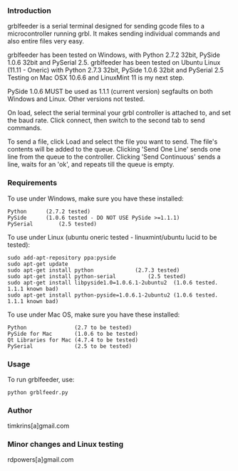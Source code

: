 ### Introduction ###

grblfeeder is a serial terminal designed for sending gcode files to a microcontroller running grbl.
It makes sending individual commands and also entire files very easy.

grblfeeder has been tested on Windows, with Python 2.7.2 32bit, PySide 1.0.6 32bit and PySerial 2.5.
grblfeeder has been tested on Ubuntu Linux (11.11 - Oneric) with Python 2.7.3 32bit, PySide 1.0.6 32bit and PySerial 2.5
Testing on Mac OSX 10.6.6 and LinuxMint 11 is my next step.

PySide 1.0.6 MUST be used as 1.1.1 (current version) segfaults on both Windows and Linux. Other versions not tested.

On load, select the serial terminal your grbl controller is attached to, and set the baud rate.
Click connect, then switch to the second tab to send commands.

To send a file, click Load and select the file you want to send. The file's contents will be added to the queue.
Clicking 'Send One Line' sends one line from the queue to the controller.
Clicking 'Send Continuous' sends a line, waits for an 'ok', and repeats till the queue is empty.

### Requirements ###

To use under Windows, make sure you have these installed:

    Python 		(2.7.2 tested)
    PySide 		(1.0.6 tested - DO NOT USE PySide >=1.1.1)
    PySerial 		(2.5 tested)

To use under Linux (ubuntu oneric tested - linuxmint/ubuntu lucid to be tested):

    sudo add-apt-repository ppa:pyside
    sudo apt-get update
    sudo apt-get install python 			(2.7.3 tested)
    sudo apt-get install python-serial 			(2.5 tested)
    sudo apt-get install libpyside1.0=1.0.6.1-2ubuntu2 	(1.0.6 tested. 1.1.1 known bad)
    sudo apt-get install python-pyside=1.0.6.1-2ubuntu2 (1.0.6 tested. 1.1.1 known bad)
	
To use under Mac OS, make sure you have these installed:

    Python               (2.7 to be tested)
    PySide for Mac       (1.0.6 to be tested)
    Qt Libraries for Mac (4.7.4 to be tested)
    PySerial             (2.5 to be tested)
	
### Usage ###

To run grblfeeder, use:

    python grblfeedr.py

### Author ###

timkrins[a]gmail.com

### Minor changes and Linux testing ###

rdpowers[a]gmail.com
